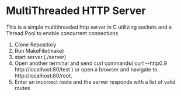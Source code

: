 # MultiThreaded HTTP Server

This is a simple multithreaded http server in C utilizing sockets and a Thread Pool to enable concurrent connections

1. Clone Repository
2. Run MakeFile(make)
3. start server.(./server)
4. Open another terminal and send curl commands( curl --http0.9 http://localhost:80/test  ) or open a browser and navigate to http://localhost:80/root.
5. Enter an incorrect route and the server responds with a list of valid routes

